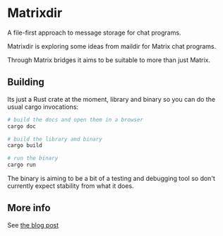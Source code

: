 # Matrixdir

A file-first approach to message storage for chat programs.

Matrixdir is exploring some ideas from maildir for Matrix chat programs.

Through Matrix bridges it aims to be suitable to more than just Matrix.

## Building

Its just a Rust crate at the moment, library and binary so you can do the usual cargo invocations:

```sh
# build the docs and open them in a browser
cargo doc

# build the library and binary
cargo build

# run the binary
cargo run
```

The binary is aiming to be a bit of a testing and debugging tool so don't currently expect stability from what it does.

## More info

See [the blog post](https://www.jeffas.net/blog/matrixdir/)
